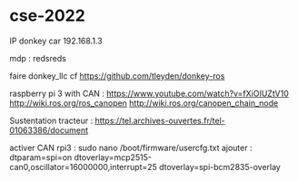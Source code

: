 # cse-2022

IP donkey car 192.168.1.3

mdp : redsreds

faire donkey_llc
cf https://github.com/tleyden/donkey-ros


raspberry pi 3 with CAN : https://www.youtube.com/watch?v=fXiOIUZtV10 
http://wiki.ros.org/ros_canopen
http://wiki.ros.org/canopen_chain_node


Sustentation tracteur : https://tel.archives-ouvertes.fr/tel-01063386/document


activer CAN rpi3 :
sudo nano /boot/firmware/usercfg.txt
ajouter :
dtparam=spi=on
dtoverlay=mcp2515-can0,oscillator=16000000,interrupt=25
dtoverlay=spi-bcm2835-overlay
